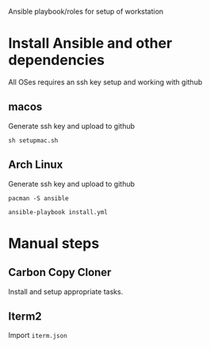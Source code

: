 Ansible playbook/roles for setup of workstation

# Install Ansible and other dependencies

All OSes requires an ssh key setup and working with github

## macos

Generate ssh key and upload to github

```
sh setupmac.sh
```

## Arch Linux

Generate ssh key and upload to github

```
pacman -S ansible

ansible-playbook install.yml
```

# Manual steps

## Carbon Copy Cloner

Install and setup appropriate tasks.

## Iterm2

Import `iterm.json`
